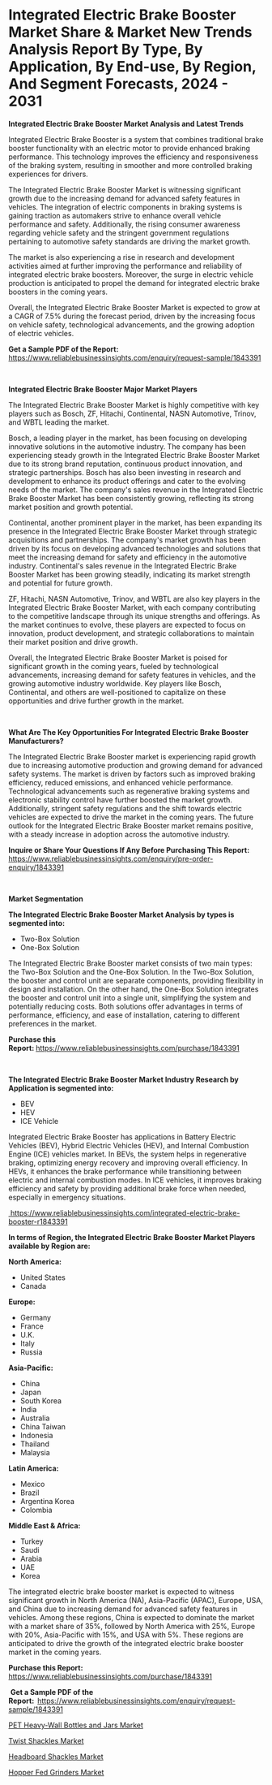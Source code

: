 <p><h1>Integrated Electric Brake Booster Market Share & Market New Trends Analysis Report By Type, By Application, By End-use, By Region, And Segment Forecasts, 2024 - 2031</h1></p><p><strong>Integrated Electric Brake Booster Market Analysis and Latest Trends</strong></p>
<p><p>Integrated Electric Brake Booster is a system that combines traditional brake booster functionality with an electric motor to provide enhanced braking performance. This technology improves the efficiency and responsiveness of the braking system, resulting in smoother and more controlled braking experiences for drivers.</p><p>The Integrated Electric Brake Booster Market is witnessing significant growth due to the increasing demand for advanced safety features in vehicles. The integration of electric components in braking systems is gaining traction as automakers strive to enhance overall vehicle performance and safety. Additionally, the rising consumer awareness regarding vehicle safety and the stringent government regulations pertaining to automotive safety standards are driving the market growth.</p><p>The market is also experiencing a rise in research and development activities aimed at further improving the performance and reliability of integrated electric brake boosters. Moreover, the surge in electric vehicle production is anticipated to propel the demand for integrated electric brake boosters in the coming years.</p><p>Overall, the Integrated Electric Brake Booster Market is expected to grow at a CAGR of 7.5% during the forecast period, driven by the increasing focus on vehicle safety, technological advancements, and the growing adoption of electric vehicles.</p></p>
<p><strong>Get a Sample PDF of the Report:&nbsp;</strong> <a href="https://www.reliablebusinessinsights.com/enquiry/request-sample/1843391">https://www.reliablebusinessinsights.com/enquiry/request-sample/1843391</a></p>
<p>&nbsp;</p>
<p><strong>Integrated Electric Brake Booster Major Market Players</strong></p>
<p><p>The Integrated Electric Brake Booster Market is highly competitive with key players such as Bosch, ZF, Hitachi, Continental, NASN Automotive, Trinov, and WBTL leading the market. </p><p>Bosch, a leading player in the market, has been focusing on developing innovative solutions in the automotive industry. The company has been experiencing steady growth in the Integrated Electric Brake Booster Market due to its strong brand reputation, continuous product innovation, and strategic partnerships. Bosch has also been investing in research and development to enhance its product offerings and cater to the evolving needs of the market. The company's sales revenue in the Integrated Electric Brake Booster Market has been consistently growing, reflecting its strong market position and growth potential.</p><p>Continental, another prominent player in the market, has been expanding its presence in the Integrated Electric Brake Booster Market through strategic acquisitions and partnerships. The company's market growth has been driven by its focus on developing advanced technologies and solutions that meet the increasing demand for safety and efficiency in the automotive industry. Continental's sales revenue in the Integrated Electric Brake Booster Market has been growing steadily, indicating its market strength and potential for future growth.</p><p>ZF, Hitachi, NASN Automotive, Trinov, and WBTL are also key players in the Integrated Electric Brake Booster Market, with each company contributing to the competitive landscape through its unique strengths and offerings. As the market continues to evolve, these players are expected to focus on innovation, product development, and strategic collaborations to maintain their market position and drive growth.</p><p>Overall, the Integrated Electric Brake Booster Market is poised for significant growth in the coming years, fueled by technological advancements, increasing demand for safety features in vehicles, and the growing automotive industry worldwide. Key players like Bosch, Continental, and others are well-positioned to capitalize on these opportunities and drive further growth in the market.</p></p>
<p>&nbsp;</p>
<p><strong>What Are The Key Opportunities For Integrated Electric Brake Booster Manufacturers?</strong></p>
<p><p>The Integrated Electric Brake Booster market is experiencing rapid growth due to increasing automotive production and growing demand for advanced safety systems. The market is driven by factors such as improved braking efficiency, reduced emissions, and enhanced vehicle performance. Technological advancements such as regenerative braking systems and electronic stability control have further boosted the market growth. Additionally, stringent safety regulations and the shift towards electric vehicles are expected to drive the market in the coming years. The future outlook for the Integrated Electric Brake Booster market remains positive, with a steady increase in adoption across the automotive industry.</p></p>
<p><strong>Inquire or Share Your Questions If Any Before Purchasing This Report:</strong> <a href="https://www.reliablebusinessinsights.com/enquiry/pre-order-enquiry/1843391">https://www.reliablebusinessinsights.com/enquiry/pre-order-enquiry/1843391</a></p>
<p>&nbsp;</p>
<p><strong>Market Segmentation</strong></p>
<p><strong>The Integrated Electric Brake Booster Market Analysis by types is segmented into:</strong></p>
<p><ul><li>Two-Box Solution</li><li>One-Box Solution</li></ul></p>
<p><p>The Integrated Electric Brake Booster market consists of two main types: the Two-Box Solution and the One-Box Solution. In the Two-Box Solution, the booster and control unit are separate components, providing flexibility in design and installation. On the other hand, the One-Box Solution integrates the booster and control unit into a single unit, simplifying the system and potentially reducing costs. Both solutions offer advantages in terms of performance, efficiency, and ease of installation, catering to different preferences in the market.</p></p>
<p><strong>Purchase this Report:&nbsp;</strong><a href="https://www.reliablebusinessinsights.com/purchase/1843391">https://www.reliablebusinessinsights.com/purchase/1843391</a></p>
<p>&nbsp;</p>
<p><strong>The Integrated Electric Brake Booster Market Industry Research by Application is segmented into:</strong></p>
<p><ul><li>BEV</li><li>HEV</li><li>ICE Vehicle</li></ul></p>
<p><p>Integrated Electric Brake Booster has applications in Battery Electric Vehicles (BEV), Hybrid Electric Vehicles (HEV), and Internal Combustion Engine (ICE) vehicles market. In BEVs, the system helps in regenerative braking, optimizing energy recovery and improving overall efficiency. In HEVs, it enhances the brake performance while transitioning between electric and internal combustion modes. In ICE vehicles, it improves braking efficiency and safety by providing additional brake force when needed, especially in emergency situations.</p></p>
<p><a href="https://www.reliablebusinessinsights.com/integrated-electric-brake-booster-r1843391">&nbsp;https://www.reliablebusinessinsights.com/integrated-electric-brake-booster-r1843391</a></p>
<p><strong>In terms of Region, the Integrated Electric Brake Booster Market Players available by Region are:</strong></p>
<p>
    <p> <strong> North America: </strong>
        <ul>
            <li>United States</li>
            <li>Canada</li>
        </ul>
        </p> 
    <p> <strong> Europe: </strong>
        <ul>
            <li>Germany</li>
            <li>France</li>
            <li>U.K.</li>
            <li>Italy</li>
            <li>Russia</li>
        </ul>
        </p> 
    <p> <strong> Asia-Pacific: </strong>
        <ul>
            <li>China</li>
            <li>Japan</li>
            <li>South Korea</li>
            <li>India</li>
            <li>Australia</li>
            <li>China Taiwan</li>
            <li>Indonesia</li>
            <li>Thailand</li>
            <li>Malaysia</li>
        </ul>
        </p> 
    <p> <strong> Latin America: </strong>
        <ul>
            <li>Mexico</li>
            <li>Brazil</li>
            <li>Argentina Korea</li>
            <li>Colombia</li>
        </ul>
        </p> 
    <p> <strong> Middle East & Africa: </strong>
        <ul>
            <li>Turkey</li>
            <li>Saudi</li>
            <li>Arabia</li>
            <li>UAE</li>
            <li>Korea</li>
        </ul>
    </p>
    </p>
<p><p>The integrated electric brake booster market is expected to witness significant growth in North America (NA), Asia-Pacific (APAC), Europe, USA, and China due to increasing demand for advanced safety features in vehicles. Among these regions, China is expected to dominate the market with a market share of 35%, followed by North America with 25%, Europe with 20%, Asia-Pacific with 15%, and USA with 5%. These regions are anticipated to drive the growth of the integrated electric brake booster market in the coming years.</p></p>
<p><strong>Purchase this Report: </strong><a href="https://www.reliablebusinessinsights.com/purchase/1843391">https://www.reliablebusinessinsights.com/purchase/1843391</a></p>
<p>&nbsp;<strong>Get a Sample PDF of the Report:&nbsp;&nbsp;</strong><a href="https://www.reliablebusinessinsights.com/enquiry/request-sample/1843391">https://www.reliablebusinessinsights.com/enquiry/request-sample/1843391</a></p>
<p><strong></strong></p>
<p><p><a href="https://medium.com/@alexander.bell98078/global-pet-heavy-wall-bottles-and-jars-market-exploring-market-share-market-trends-and-future-b47038b05ffb">PET Heavy-Wall Bottles and Jars Market</a></p><p><a href="https://github.com/victorialyman98067/Market-Research-Report-List-1/blob/main/twist-shackles-market.md">Twist Shackles Market</a></p><p><a href="https://github.com/erickahgreen002024/Market-Research-Report-List-1/blob/main/headboard-shackles-market.md">Headboard Shackles Market</a></p><p><a href="https://medium.com/@kathleenjacksond65/global-hopper-fed-grinders-market-sector-types-applications-market-player-strategies-regional-b88bfb4a0e95">Hopper Fed Grinders Market</a></p></p>